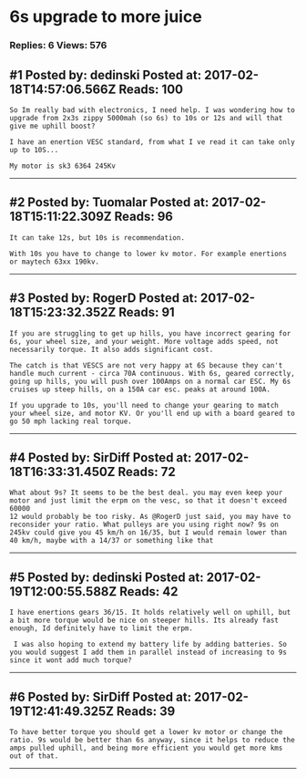# 6s upgrade to more juice

### Replies: 6 Views: 576

## \#1 Posted by: dedinski Posted at: 2017-02-18T14:57:06.566Z Reads: 100

```
So Im really bad with electronics, I need help. I was wondering how to upgrade from 2x3s zippy 5000mah (so 6s) to 10s or 12s and will that give me uphill boost?

I have an enertion VESC standard, from what I ve read it can take only up to 10S...  

My motor is sk3 6364 245Kv
```

---
## \#2 Posted by: Tuomalar Posted at: 2017-02-18T15:11:22.309Z Reads: 96

```
It can take 12s, but 10s is recommendation. 

With 10s you have to change to lower kv motor. For example enertions or maytech 63xx 190kv.
```

---
## \#3 Posted by: RogerD Posted at: 2017-02-18T15:23:32.352Z Reads: 91

```
If you are struggling to get up hills, you have incorrect gearing for 6s, your wheel size, and your weight. More voltage adds speed, not necessarily torque. It also adds significant cost.

The catch is that VESCS are not very happy at 6S because they can't handle much current - circa 70A continuous. With 6s, geared correctly, going up hills, you will push over 100Amps on a normal car ESC. My 6s cruises up steep hills, on a 150A car esc. peaks at around 100A.

If you upgrade to 10s, you'll need to change your gearing to match your wheel size, and motor KV. Or you'll end up with a board geared to go 50 mph lacking real torque.
```

---
## \#4 Posted by: SirDiff Posted at: 2017-02-18T16:33:31.450Z Reads: 72

```
What about 9s? It seems to be the best deal. you may even keep your motor and just limit the erpm on the vesc, so that it doesn't exceed 60000
12 would probably be too risky. As @RogerD just said, you may have to reconsider your ratio. What pulleys are you using right now? 9s on 245kv could give you 45 km/h on 16/35, but I would remain lower than 40 km/h, maybe with a 14/37 or something like that
```

---
## \#5 Posted by: dedinski Posted at: 2017-02-19T12:00:55.588Z Reads: 42

```
I have enertions gears 36/15. It holds relatively well on uphill, but a bit more torque would be nice on steeper hills. Its already fast enough, Id definitely have to limit the erpm. 

 I was also hoping to extend my battery life by adding batteries. So you would suggest I add them in parallel instead of increasing to 9s since it wont add much torque?
```

---
## \#6 Posted by: SirDiff Posted at: 2017-02-19T12:41:49.325Z Reads: 39

```
To have better torque you should get a lower kv motor or change the ratio. 9s would be better than 6s anyway, since it helps to reduce the amps pulled uphill, and being more efficient you would get more kms out of that.
```

---
